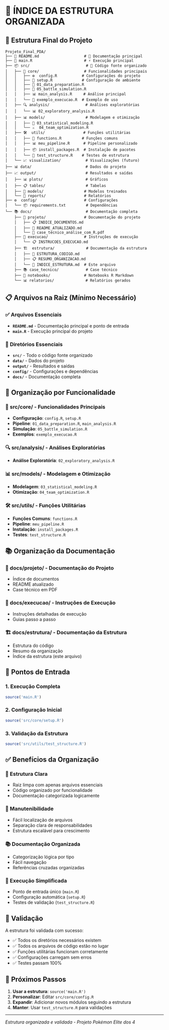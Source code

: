 # 📁 ÍNDICE DA ESTRUTURA ORGANIZADA

## 🎯 Estrutura Final do Projeto

```
Projeto_Final_PDA/
├── 📖 README.md                    # 🚀 Documentação principal
├── 🚀 main.R                       # ⚡ Execução principal
├── 📦 src/                         # 🔧 Código fonte organizado
│   ├── 🔧 core/                    # Funcionalidades principais
│   │   ├── ⚙️  config.R           # Configurações do projeto
│   │   ├── 🔧 setup.R             # Configuração de ambiente
│   │   ├── 📂 01_data_preparation.R
│   │   ├── 🎯 05_battle_simulation.R
│   │   ├── 📊 main_analysis.R     # Análise principal
│   │   └── 📖 exemplo_execucao.R  # Exemplo de uso
│   ├── 🔍 analysis/                # Análises exploratórias
│   │   └── 📊 02_exploratory_analysis.R
│   ├── 📊 models/                  # Modelagem e otimização
│   │   ├── 🤖 03_statistical_modeling.R
│   │   └── ⚔️  04_team_optimization.R
│   ├── 🛠️  utils/                 # Funções utilitárias
│   │   ├── 🔧 functions.R         # Funções comuns
│   │   ├── 📊 meu_pipeline.R      # Pipeline personalizado
│   │   ├── 📦 install_packages.R  # Instalação de pacotes
│   │   └── 🧪 test_structure.R    # Testes de estrutura
│   └── 📈 visualization/           # Visualizações (futuro)
├── 📊 data/                        # Dados do projeto
├── 📈 output/                      # Resultados e saídas
│   ├── 📊 plots/                   # Gráficos
│   ├── 📋 tables/                  # Tabelas
│   ├── 🤖 models/                  # Modelos treinados
│   └── 📄 reports/                 # Relatórios
├── ⚙️  config/                     # Configurações
│   └── 📦 requirements.txt         # Dependências
└── 📚 docs/                        # Documentação completa
    ├── 📖 projeto/                 # Documentação do projeto
    │   ├── 📋 INDICE_DOCUMENTOS.md
    │   ├── 📖 README_ATUALIZADO.md
    │   └── 📄 case_técnico_análise_com_R.pdf
    ├── 🔧 execucao/                # Instruções de execução
    │   └── 📋 INSTRUCOES_EXECUCAO.md
    ├── 🏗️  estrutura/              # Documentação da estrutura
    │   ├── 📁 ESTRUTURA_CODIGO.md
    │   ├── 📋 RESUMO_ORGANIZACAO.md
    │   └── 📁 INDICE_ESTRUTURA.md  # Este arquivo
    ├── 📚 case_tecnico/            # Case técnico
    ├── 📓 notebooks/               # Notebooks R Markdown
    └── 📊 relatorios/              # Relatórios gerados
```

## 📋 Arquivos na Raiz (Mínimo Necessário)

### ✅ **Arquivos Essenciais**
- **`README.md`** - Documentação principal e ponto de entrada
- **`main.R`** - Execução principal do projeto

### 📁 **Diretórios Essenciais**
- **`src/`** - Todo o código fonte organizado
- **`data/`** - Dados do projeto
- **`output/`** - Resultados e saídas
- **`config/`** - Configurações e dependências
- **`docs/`** - Documentação completa

## 🎯 Organização por Funcionalidade

### **🔧 src/core/** - Funcionalidades Principais
- **Configuração**: `config.R`, `setup.R`
- **Pipeline**: `01_data_preparation.R`, `main_analysis.R`
- **Simulação**: `05_battle_simulation.R`
- **Exemplos**: `exemplo_execucao.R`

### **🔍 src/analysis/** - Análises Exploratórias
- **Análise Exploratória**: `02_exploratory_analysis.R`

### **📊 src/models/** - Modelagem e Otimização
- **Modelagem**: `03_statistical_modeling.R`
- **Otimização**: `04_team_optimization.R`

### **🛠️ src/utils/** - Funções Utilitárias
- **Funções Comuns**: `functions.R`
- **Pipeline**: `meu_pipeline.R`
- **Instalação**: `install_packages.R`
- **Testes**: `test_structure.R`

## 📚 Organização da Documentação

### **📖 docs/projeto/** - Documentação do Projeto
- Índice de documentos
- README atualizado
- Case técnico em PDF

### **🔧 docs/execucao/** - Instruções de Execução
- Instruções detalhadas de execução
- Guias passo a passo

### **🏗️ docs/estrutura/** - Documentação da Estrutura
- Estrutura do código
- Resumo da organização
- Índice da estrutura (este arquivo)

## 🚀 Pontos de Entrada

### **1. Execução Completa**
```r
source('main.R')
```

### **2. Configuração Inicial**
```r
source('src/core/setup.R')
```

### **3. Validação da Estrutura**
```r
source('src/utils/test_structure.R')
```

## ✅ Benefícios da Organização

### **📁 Estrutura Clara**
- Raiz limpa com apenas arquivos essenciais
- Código organizado por funcionalidade
- Documentação categorizada logicamente

### **🔧 Manutenibilidade**
- Fácil localização de arquivos
- Separação clara de responsabilidades
- Estrutura escalável para crescimento

### **📚 Documentação Organizada**
- Categorização lógica por tipo
- Fácil navegação
- Referências cruzadas organizadas

### **🚀 Execução Simplificada**
- Ponto de entrada único (`main.R`)
- Configuração automática (`setup.R`)
- Testes de validação (`test_structure.R`)

## 🧪 Validação

A estrutura foi validada com sucesso:
- ✅ Todos os diretórios necessários existem
- ✅ Todos os arquivos de código estão no lugar
- ✅ Funções utilitárias funcionam corretamente
- ✅ Configurações carregam sem erros
- ✅ Testes passam 100%

## 🔮 Próximos Passos

1. **Usar a estrutura**: `source('main.R')`
2. **Personalizar**: Editar `src/core/config.R`
3. **Expandir**: Adicionar novos módulos seguindo a estrutura
4. **Manter**: Usar `test_structure.R` para validações

---

*Estrutura organizada e validada - Projeto Pokémon Elite dos 4*
